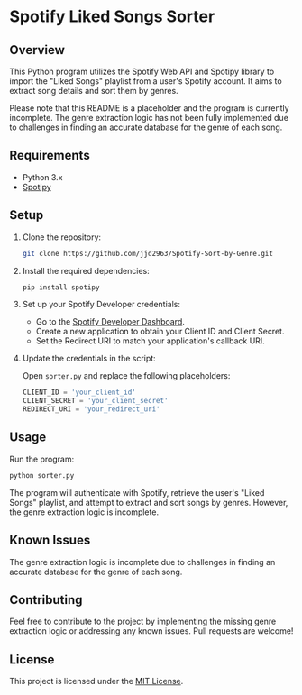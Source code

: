 # Spotify Liked Songs Sorter

## Overview

This Python program utilizes the Spotify Web API and Spotipy library to import the "Liked Songs" playlist from a user's Spotify account. It aims to extract song details and sort them by genres.

Please note that this README is a placeholder and the program is currently incomplete. The genre extraction logic has not been fully implemented due to challenges in finding an accurate database for the genre of each song.

## Requirements

- Python 3.x
- [Spotipy](https://spotipy.readthedocs.io/en/2.19.0/)

## Setup

1. Clone the repository:

   ```bash
   git clone https://github.com/jjd2963/Spotify-Sort-by-Genre.git
   ```

2. Install the required dependencies:

   ```bash
   pip install spotipy
   ```

3. Set up your Spotify Developer credentials:

   - Go to the [Spotify Developer Dashboard](https://developer.spotify.com/dashboard/).
   - Create a new application to obtain your Client ID and Client Secret.
   - Set the Redirect URI to match your application's callback URI.

4. Update the credentials in the script:

   Open `sorter.py` and replace the following placeholders:

   ```python
   CLIENT_ID = 'your_client_id'
   CLIENT_SECRET = 'your_client_secret'
   REDIRECT_URI = 'your_redirect_uri'
   ```

## Usage

Run the program:

```bash
python sorter.py
```

The program will authenticate with Spotify, retrieve the user's "Liked Songs" playlist, and attempt to extract and sort songs by genres. However, the genre extraction logic is incomplete.

## Known Issues

The genre extraction logic is incomplete due to challenges in finding an accurate database for the genre of each song.

## Contributing

Feel free to contribute to the project by implementing the missing genre extraction logic or addressing any known issues. Pull requests are welcome!

## License

This project is licensed under the [MIT License](LICENSE).
```
